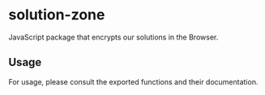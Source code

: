 # solution-zone

JavaScript package that encrypts our solutions in the Browser.

## Usage

For usage, please consult the exported functions and their documentation.

